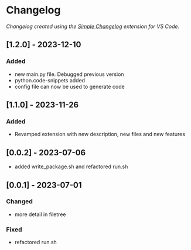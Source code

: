 # Changelog

*Changelog created using the [Simple Changelog](https://marketplace.visualstudio.com/items?itemName=tobiaswaelde.vscode-simple-changelog) extension for VS Code.*

## [1.2.0] - 2023-12-10

### Added

- new main.py file. Debugged previous version
- python.code-snippets added
- config file can now be used to generate code

## [1.1.0] - 2023-11-26

### Added

- Revamped extension with new description, new files and new features

## [0.0.2] - 2023-07-06

- added write_package.sh and refactored run.sh

## [0.0.1] - 2023-07-01

### Changed

- more detail in filetree

### Fixed

- refactored run.sh